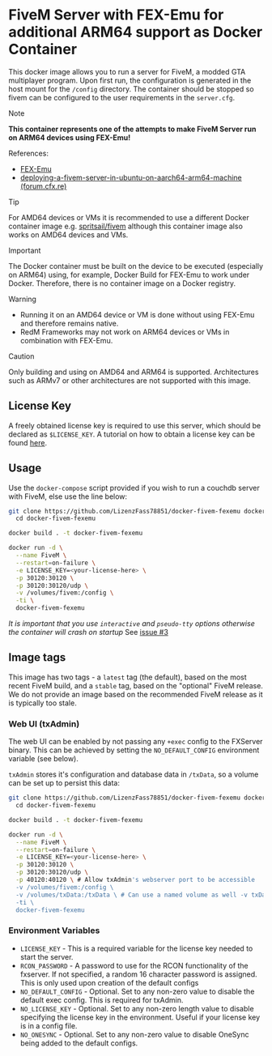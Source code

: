 # FiveM Server with FEX-Emu for additional ARM64 support as Docker Container

This docker image allows you to run a server for FiveM, a modded GTA multiplayer program.
Upon first run, the configuration is generated in the host mount for the `/config` directory.
The container should be stopped so fivem can be configured to the user requirements in the `server.cfg`.

> [!NOTE]
> **This container represents one of the attempts to make FiveM Server run on ARM64 devices using FEX-Emu!**
> 
> References:
> - [FEX-Emu](https://github.com/FEX-Emu/FEX)
> - [deploying-a-fivem-server-in-ubuntu-on-aarch64-arm64-machine (forum.cfx.re)](https://forum.cfx.re/t/deploying-a-fivem-server-in-ubuntu-on-aarch64-arm64-machine/5185384)

> [!TIP]
> For AMD64 devices or VMs it is recommended to use a different Docker container image e.g. [spritsail/fivem](https://github.com/spritsail/fivem) although this container image also works on AMD64 devices and VMs.

> [!IMPORTANT]
> The Docker container must be built on the device to be executed (especially on ARM64) using, for example, Docker Build for FEX-Emu to work under Docker.
> Therefore, there is no container image on a Docker registry.

> [!WARNING]
> - Running it on an AMD64 device or VM is done without using FEX-Emu and therefore remains native.
> - RedM Frameworks may not work on ARM64 devices or VMs in combination with FEX-Emu.

> [!CAUTION]
> Only building and using on AMD64 and ARM64 is supported. 
> Architectures such as ARMv7 or other architectures are not supported with this image.

## License Key

A freely obtained license key is required to use this server, which should be declared as `$LICENSE_KEY`. A tutorial on how to obtain a license key can be found [here](https://forum.fivem.net/t/explained-how-to-make-add-a-server-key/56120).

## Usage

Use the `docker-compose` script provided if you wish to run a couchdb server with FiveM, else use the line below:

```sh
git clone https://github.com/LizenzFass78851/docker-fivem-fexemu docker-fivem-fexemu \
  cd docker-fivem-fexemu

docker build . -t docker-fivem-fexemu

docker run -d \
  --name FiveM \
  --restart=on-failure \
  -e LICENSE_KEY=<your-license-here> \
  -p 30120:30120 \
  -p 30120:30120/udp \
  -v /volumes/fivem:/config \
  -ti \
  docker-fivem-fexemu
```

_It is important that you use `interactive` and `pseudo-tty` options otherwise the container will crash on startup_
See [issue #3](https://github.com/spritsail/fivem/issues/3)

## Image tags

This image has two tags - a `latest` tag (the default), based on the most recent FiveM build, and a `stable` tag, based on the "optional" FiveM release. We do not provide an image based on the recommended FiveM release as it is typically too stale.

### Web UI (txAdmin)

The web UI can be enabled by not passing any `+exec` config to the FXServer binary. This can be achieved by setting the `NO_DEFAULT_CONFIG` environment variable (see below).

`txAdmin` stores it's configuration and database data in `/txData`, so a volume can be set up to persist this data:

```sh
git clone https://github.com/LizenzFass78851/docker-fivem-fexemu docker-fivem-fexemu \
  cd docker-fivem-fexemu

docker build . -t docker-fivem-fexemu

docker run -d \
  --name FiveM \
  --restart=on-failure \
  -e LICENSE_KEY=<your-license-here> \
  -p 30120:30120 \
  -p 30120:30120/udp \
  -p 40120:40120 \ # Allow txAdmin's webserver port to be accessible
  -v /volumes/fivem:/config \
  -v /volumes/txData:/txData \ # Can use a named volume as well -v txData:/txData \
  -ti \
  docker-fivem-fexemu
```

### Environment Variables

- `LICENSE_KEY` - This is a required variable for the license key needed to start the server.
- `RCON_PASSWORD` - A password to use for the RCON functionality of the fxserver. If not specified, a random 16 character password is assigned. This is only used upon creation of the default configs
- `NO_DEFAULT_CONFIG` - Optional. Set to any non-zero value to disable the default exec config. This is required for txAdmin.
- `NO_LICENSE_KEY` - Optional. Set to any non-zero length value to disable specifying the license key in the environment. Useful if your license key is in a config file.
- `NO_ONESYNC` - Optional. Set to any non-zero value to disable OneSync being added to the default configs.

